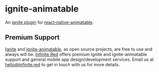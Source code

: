 # ignite-animatable

An [ignite plugin](https://github.com/infinitered/ignite) for [react-native-animatable](https://github.com/oblador/react-native-animatable).

## Premium Support

[Ignite](https://infinite.red/ignite) and [ignite-animatable](https://github.com/infinitered/ignite-animatable), as open source projects, are free to use and always will be. [Infinite Red](https://infinite.red/) offers premium Ignite and ignite-animatable support and general mobile app design/development services. Email us at [hello@infinite.red](mailto:hello@infinite.red) to get in touch with us for more details.
